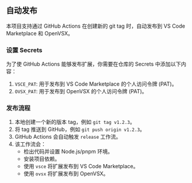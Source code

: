 ## 自动发布

本项目支持通过 GitHub Actions 在创建新的 git tag 时，自动发布到 VS Code Marketplace 和 OpenVSX。

### 设置 Secrets

为了使 GitHub Actions 能够发布扩展，你需要在仓库的 Secrets 中添加以下内容：

1. `VSCE_PAT`: 用于发布到 VS Code Marketplace 的个人访问令牌 (PAT)。
2. `OVSX_PAT`: 用于发布到 OpenVSX 的个人访问令牌 (PAT)。

### 发布流程

1. 本地创建一个新的版本 tag，例如 `git tag v1.2.3`。
2. 将 tag 推送到 GitHub，例如 `git push origin v1.2.3`。
3. GitHub Actions 会自动触发 `release` 工作流。
4. 该工作流会：
   - 检出代码并设置 Node.js/pnpm 环境。
   - 安装项目依赖。
   - 使用 `vsce` 将扩展发布到 VS Code Marketplace。
   - 使用 `ovsx` 将扩展发布到 OpenVSX。